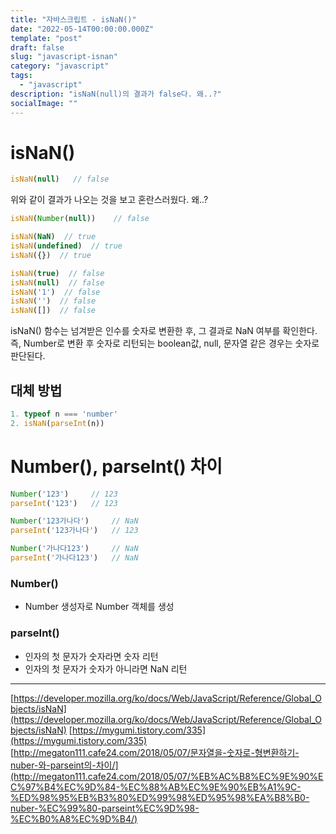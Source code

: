 ```yaml
---
title: "자바스크립트 - isNaN()"
date: "2022-05-14T00:00:00.000Z"
template: "post"
draft: false
slug: "javascript-isnan"
category: "javascript"
tags:
  - "javascript"
description: "isNaN(null)의 결과가 false다. 왜..?"
socialImage: ""
---
```


# isNaN()

```javascript
isNaN(null)   // false
```

위와 같이 결과가 나오는 것을 보고 혼란스러웠다. 왜..?

```javascript
isNaN(Number(null))    // false

isNaN(NaN)  // true
isNaN(undefined)  // true
isNaN({})  // true

isNaN(true)  // false
isNaN(null)  // false
isNaN('1')  // false
isNaN('')  // false
isNaN([])  // false
```

isNaN() 함수는 넘겨받은 인수를 숫자로 변환한 후, 그 결과로 NaN 여부를 확인한다. 즉, Number로 변환 후 숫자로 리턴되는 boolean값, null, 문자열 같은 경우는 숫자로 판단된다. 

## 대체 방법

```javascript
1. typeof n === 'number'
2. isNaN(parseInt(n))
```

# Number(), parseInt() 차이

```javascript
Number('123')     // 123
parseInt('123')   // 123

Number('123가나다')     // NaN
parseInt('123가나다')   // 123

Number('가나다123')     // NaN
parseInt('가나다123')   // NaN
```

### Number()

- Number 생성자로 Number 객체를 생성

### parseInt()

- 인자의 첫 문자가 숫자라면 숫자 리턴
- 인자의 첫 문자가 숫자가 아니라면 NaN 리턴

---

[https://developer.mozilla.org/ko/docs/Web/JavaScript/Reference/Global_Objects/isNaN](https://developer.mozilla.org/ko/docs/Web/JavaScript/Reference/Global_Objects/isNaN)
[https://mygumi.tistory.com/335](https://mygumi.tistory.com/335)
[http://megaton111.cafe24.com/2018/05/07/문자열을-숫자로-형변환하기-nuber-와-parseint의-차이/](http://megaton111.cafe24.com/2018/05/07/%EB%AC%B8%EC%9E%90%EC%97%B4%EC%9D%84-%EC%88%AB%EC%9E%90%EB%A1%9C-%ED%98%95%EB%B3%80%ED%99%98%ED%95%98%EA%B8%B0-nuber-%EC%99%80-parseint%EC%9D%98-%EC%B0%A8%EC%9D%B4/)